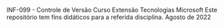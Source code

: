 INF-099 - Controle de Versão 
Curso Extensão Tecnologias Microsoft 
Este repositório tem fins didáticos para a referida disciplina.
Agosto de 2022
